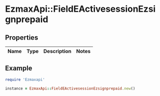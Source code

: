 # EzmaxApi::FieldEActivesessionEzsignprepaid

## Properties

| Name | Type | Description | Notes |
| ---- | ---- | ----------- | ----- |

## Example

```ruby
require 'Ezmaxapi'

instance = EzmaxApi::FieldEActivesessionEzsignprepaid.new()
```

